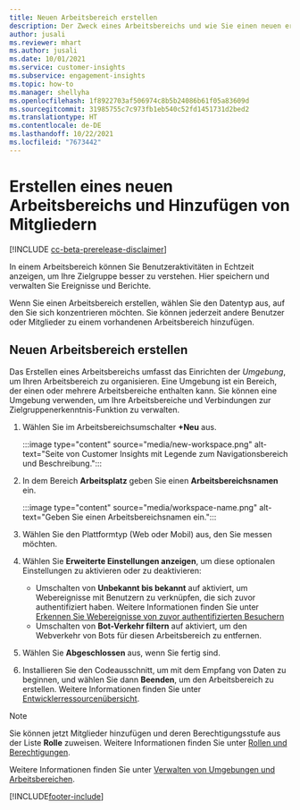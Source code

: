 ```yaml
---
title: Neuen Arbeitsbereich erstellen
description: Der Zweck eines Arbeitsbereichs und wie Sie einen neuen erstellen.
author: jusali
ms.reviewer: mhart
ms.author: jusali
ms.date: 10/01/2021
ms.service: customer-insights
ms.subservice: engagement-insights
ms.topic: how-to
ms.manager: shellyha
ms.openlocfilehash: 1f8922703af506974c8b5b24086b61f05a83609d
ms.sourcegitcommit: 31985755c7c973fb1eb540c52fd1451731d2bed2
ms.translationtype: HT
ms.contentlocale: de-DE
ms.lasthandoff: 10/22/2021
ms.locfileid: "7673442"
---
```

# <a name="create-a-new-workspace-and-add-members"></a>Erstellen eines neuen Arbeitsbereichs und Hinzufügen von Mitgliedern

[!INCLUDE [cc-beta-prerelease-disclaimer](includes/cc-beta-prerelease-disclaimer.md)]

In einem Arbeitsbereich können Sie Benutzeraktivitäten in Echtzeit anzeigen, um Ihre Zielgruppe besser zu verstehen. Hier speichern und verwalten Sie Ereignisse und Berichte.

Wenn Sie einen Arbeitsbereich erstellen, wählen Sie den Datentyp aus, auf den Sie sich konzentrieren möchten. Sie können jederzeit andere Benutzer oder Mitglieder zu einem vorhandenen Arbeitsbereich hinzufügen. 

## <a name="create-a-new-workspace"></a>Neuen Arbeitsbereich erstellen

Das Erstellen eines Arbeitsbereichs umfasst das Einrichten der *Umgebung*, um Ihren Arbeitsbereich zu organisieren. Eine Umgebung ist ein Bereich, der einen oder mehrere Arbeitsbereiche enthalten kann. Sie können eine Umgebung verwenden, um Ihre Arbeitsbereiche und Verbindungen zur Zielgruppenerkenntnis-Funktion zu verwalten.

1. Wählen Sie im Arbeitsbereichsumschalter **+Neu** aus.

   :::image type="content" source="media/new-workspace.png" alt-text="Seite von Customer Insights mit Legende zum Navigationsbereich und Beschreibung.":::

1. In dem Bereich **Arbeitsplatz** geben Sie einen **Arbeitsbereichsnamen** ein.

   :::image type="content" source="media/workspace-name.png" alt-text="Geben Sie einen Arbeitsbereichsnamen ein.":::

1. Wählen Sie den Plattformtyp (Web oder Mobil) aus, den Sie messen möchten.

1. Wählen Sie **Erweiterte Einstellungen anzeigen**, um diese optionalen Einstellungen zu aktivieren oder zu deaktivieren:

   - Umschalten von **Unbekannt bis bekannt** auf aktiviert, um Webereignisse mit Benutzern zu verknüpfen, die sich zuvor authentifiziert haben. Weitere Informationen finden Sie unter [Erkennen Sie Webereignisse von zuvor authentifizierten Besuchern](unknown-to-known.md)
   - Umschalten von **Bot-Verkehr filtern** auf aktiviert, um den Webverkehr von Bots für diesen Arbeitsbereich zu entfernen. 

1. Wählen Sie **Abgeschlossen** aus, wenn Sie fertig sind. 

1. Installieren Sie den Codeausschnitt, um mit dem Empfang von Daten zu beginnen, und wählen Sie dann **Beenden**, um den Arbeitsbereich zu erstellen. Weitere Informationen finden Sie unter [Entwicklerressourcenübersicht](developer-resources.md).

> [!NOTE]
> Sie können jetzt Mitglieder hinzufügen und deren Berechtigungsstufe aus der Liste **Rolle** zuweisen. Weitere Informationen finden Sie unter [Rollen und Berechtigungen](user-roles.md). 

Weitere Informationen finden Sie unter [Verwalten von Umgebungen und Arbeitsbereichen](manage-environments-workspaces.md).


[!INCLUDE[footer-include](../includes/footer-banner.md)]
